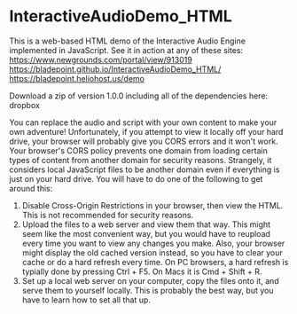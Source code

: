 # InteractiveAudioDemo_HTML
This is a web-based HTML demo of the Interactive Audio Engine implemented in JavaScript. See it in action at any of these sites:  
https://www.newgrounds.com/portal/view/913019  
https://bladepoint.github.io/InteractiveAudioDemo_HTML/  
https://bladepoint.heliohost.us/demo

Download a zip of version 1.0.0 including all of the dependencies here:  
dropbox  

You can replace the audio and script with your own content to make your own adventure! Unfortunately, if you attempt to view it locally off your hard drive, your browser will probably give you CORS errors and it won't work. Your browser's CORS policy prevents one domain from loading certain types of content from another domain for security reasons. Strangely, it considers local JavaScript files to be another domain even if everything is just on your hard drive. You will have to do one of the following to get around this:
1. Disable Cross-Origin Restrictions in your browser, then view the HTML. This is not recommended for security reasons.
2. Upload the files to a web server and view them that way. This might seem like the most convenient way, but you would have to reupload every time you want to view any changes you make. Also, your browser might display the old cached version instead, so you have to clear your cache or do a hard refresh every time. On PC browsers, a hard refresh is typially done by pressing Ctrl + F5. On Macs it is Cmd + Shift + R.
3. Set up a local web server on your computer, copy the files onto it, and serve them to yourself locally. This is probably the best way, but you have to learn how to set all that up.
